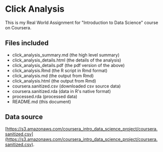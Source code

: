 Click Analysis
==============

This is my Real World Assignment for "Introduction to Data Science" course on Coursera. 

Files included
---------------

- click_analysis_summary.md (the high level summary)
- click_analysis_details.html (the details of the analysis)
- click_analysis_details.pdf (the pdf version of the above)
- click_analysis.Rmd (the R script in Rmd format)
- click_analysis.md (the output from Rmd)
- click_analysis.html (the output from Rmd)
- coursera.sanitized.csv (downloaded csv source data)
- coursera.sanitized.rda (data in R's native format)
- processed.rda (processed data)
- README.md (this document)

Data source
-----------
[https://s3.amazonaws.com/coursera_intro_data_science_project/coursera.sanitized.csv](https://s3.amazonaws.com/coursera_intro_data_science_project/coursera.sanitized.csv).
